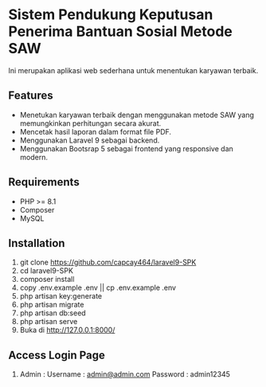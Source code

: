 # Sistem Pendukung Keputusan Penerima Bantuan Sosial Metode SAW

Ini merupakan aplikasi web sederhana untuk menentukan karyawan terbaik. 

## Features

- Menetukan karyawan terbaik dengan menggunakan metode SAW yang memungkinkan perhitungan secara akurat.
- Mencetak hasil laporan dalam format file PDF.
- Menggunakan Laravel 9 sebagai backend.
- Menggunakan Bootsrap 5 sebagai frontend yang responsive dan modern.


## Requirements

- PHP >= 8.1
- Composer
- MySQL

## Installation

1. git clone https://github.com/capcay464/laravel9-SPK
2. cd laravel9-SPK
3. composer install
4. copy .env.example .env || cp .env.example .env
4. php artisan key:generate
5. php artisan migrate
7. php artisan db:seed
8. php artisan serve
9. Buka di http://127.0.0.1:8000/

## Access Login Page
1. Admin :
Username : admin@admin.com
Password : admin12345
